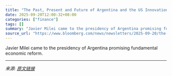 ```yaml
---
title: "The Past, Present and Future of Argentina and the US Innovation Ecosystem"
date: 2025-09-20T12:00:32+08:00
categories: ["finance"]
tags: []
summary: "Javier Milei came to the presidency of Argentina promising fundamental economic reform."
source_url: "https://www.bloomberg.com/news/newsletters/2025-09-20/the-past-present-and-future-of-argentina-and-the-us-innovation-ecosystem"
---
```


Javier Milei came to the presidency of Argentina promising fundamental economic reform.

---

*来源: [原文链接](https://www.bloomberg.com/news/newsletters/2025-09-20/the-past-present-and-future-of-argentina-and-the-us-innovation-ecosystem)*
